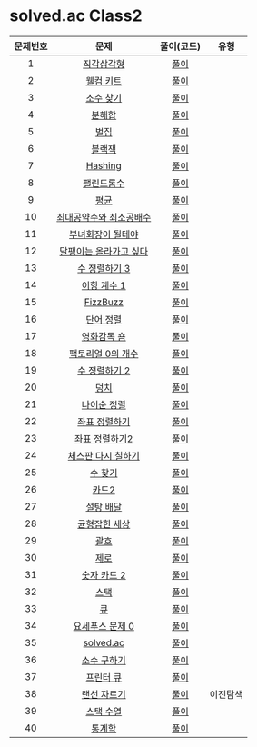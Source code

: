 # solved.ac Class2

| 문제번호 |  문제  | 풀이(코드) | 유형 |     
|  :---:  | :---: |   :---:  |    :---:  |    
| 1  | [직각삼각형](https://www.acmicpc.net/problem/4153) | [풀이](./4153.py) |    
| 2  | [웰컴 키트](https://www.acmicpc.net/problem/30802) | [풀이](./30802.py) |    
| 3  | [소수 찾기](https://www.acmicpc.net/problem/1978) | [풀이](./1978.py) |    
| 4  | [분해합](https://www.acmicpc.net/problem/2231) | [풀이](./2231.py) |    
| 5  | [벌집](https://www.acmicpc.net/problem/2292) | [풀이](./2292.py) |    
| 6  | [블랙잭](https://www.acmicpc.net/problem/2798) | [풀이](./2798.py) |    
| 7  | [Hashing](https://www.acmicpc.net/problem/15829) | [풀이](./15829.py) |    
| 8  | [팰린드롬수](https://www.acmicpc.net/problem/1259) | [풀이](./1259.py) |    
| 9  | [평균](https://www.acmicpc.net/problem/1546) | [풀이](./1546.py) |    
| 10  | [최대공약수와 최소공배수](https://www.acmicpc.net/problem/2609) | [풀이](./2609.py) |    
| 11  | [부녀회장이 될테야](https://www.acmicpc.net/problem/2775) | [풀이](./2275.py) |    
| 12  | [달팽이는 올라가고 싶다](https://www.acmicpc.net/problem/2869) | [풀이](./2869.py) |    
| 13  | [수 정렬하기 3](https://www.acmicpc.net/problem/10989) | [풀이](./10989.py) |    
| 14  | [이항 계수 1](https://www.acmicpc.net/problem/11050) | [풀이](./11050.py) |    
| 15  | [FizzBuzz](https://www.acmicpc.net/problem/28702) | [풀이](./28702.py) |    
| 16  | [단어 정렬](https://www.acmicpc.net/problem/1181) | [풀이](./1181.py) |    
| 17  | [영화감독 숌](https://www.acmicpc.net/problem/1436) | [풀이]() |    
| 18  | [팩토리얼 0의 개수](https://www.acmicpc.net/problem/1676) | [풀이](./1676.py) |    
| 19  | [수 정렬하기 2](https://www.acmicpc.net/problem/2751) | [풀이](./2751.py) |    
| 20  | [덩치](https://www.acmicpc.net/problem/7568) | [풀이](./7568.py) |    
| 21  | [나이순 정렬](https://www.acmicpc.net/problem/10814) | [풀이](./10814.py) |    
| 22  | [좌표 정렬하기](https://www.acmicpc.net/problem/11650) | [풀이](./11650.py) |    
| 23  | [좌표 정렬하기2](https://www.acmicpc.net/problem/11651) | [풀이](./11651.py) |    
| 24  | [체스판 다시 칠하기](https://www.acmicpc.net/problem/1018) | [풀이]() |    
| 25  | [수 찾기](https://www.acmicpc.net/problem/1920) | [풀이](./1920.py) |    
| 26  | [카드2](https://www.acmicpc.net/problem/2164) | [풀이](./2164.py) |    
| 27  | [설탕 배달](https://www.acmicpc.net/problem/2839) | [풀이]() |    
| 28  | [균형잡힌 세상](https://www.acmicpc.net/problem/4949) | [풀이](./4949.py) |    
| 29  | [괄호](https://www.acmicpc.net/problem/9012) | [풀이](./9012.py) |    
| 30  | [제로](https://www.acmicpc.net/problem/10773) | [풀이](./10773.py) |    
| 31  | [숫자 카드 2](https://www.acmicpc.net/problem/10816) | [풀이](./10816.py) |    
| 32  | [스택](https://www.acmicpc.net/problem/10828) | [풀이](./10828.py) |    
| 33  | [큐](https://www.acmicpc.net/problem/10845) | [풀이](./10845.py) |    
| 34  | [요세푸스 문제 0](https://www.acmicpc.net/problem/11866) | [풀이]() |    
| 35  | [solved.ac](https://www.acmicpc.net/problem/18110) | [풀이](./18110.py) |    
| 36  | [소수 구하기](https://www.acmicpc.net/problem/1929) | [풀이]() |    
| 37  | [프린터 큐](https://www.acmicpc.net/problem/1966) | [풀이]() |    
| 38  | [랜선 자르기](https://www.acmicpc.net/problem/1654) | [풀이](./1654) | 이진탐색 |        
| 39  | [스택 수열](https://www.acmicpc.net/problem/1874) | [풀이]() |    
| 40  | [통계학](https://www.acmicpc.net/problem/2108) | [풀이]() |    